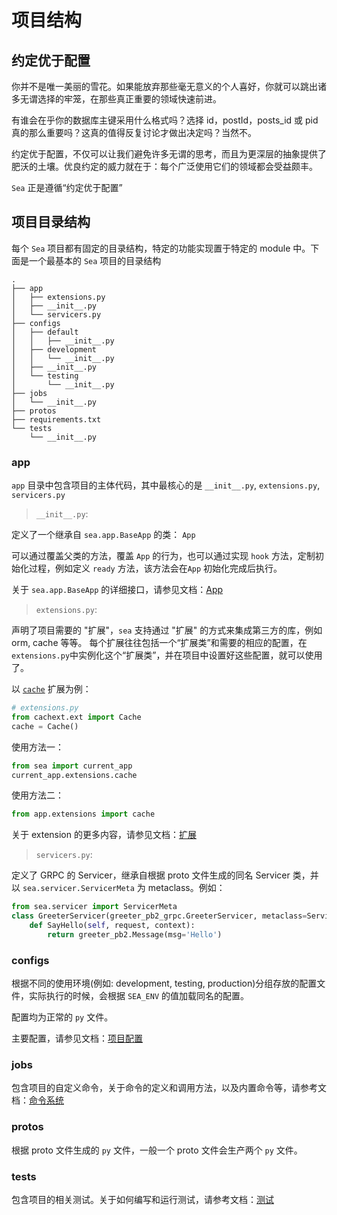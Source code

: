 # 项目结构

## 约定优于配置

你并不是唯一美丽的雪花。如果能放弃那些毫无意义的个人喜好，你就可以跳出诸多无谓选择的牢笼，在那些真正重要的领域快速前进。

有谁会在乎你的数据库主键采用什么格式吗？选择 id，postId，posts_id 或 pid 真的那么重要吗？这真的值得反复讨论才做出决定吗？当然不。

约定优于配置，不仅可以让我们避免许多无谓的思考，而且为更深层的抽象提供了肥沃的土壤。优良约定的威力就在于：每个广泛使用它们的领域都会受益颇丰。

`Sea` 正是遵循“约定优于配置”

## 项目目录结构

每个 `Sea` 项目都有固定的目录结构，特定的功能实现置于特定的 module 中。下面是一个最基本的 `Sea` 项目的目录结构

```
.
├── app
│   ├── extensions.py
│   ├── __init__.py
│   └── servicers.py
├── configs
│   ├── default
│   │   ├── __init__.py
│   ├── development
│   │   └── __init__.py
│   ├── __init__.py
│   └── testing
│       └── __init__.py
├── jobs
│   └── __init__.py
├── protos
├── requirements.txt
└── tests
    └── __init__.py
```

### app

`app` 目录中包含项目的主体代码，其中最核心的是 `__init__.py`, `extensions.py`, `servicers.py`

> `__init__.py`:

定义了一个继承自 `sea.app.BaseApp` 的类： `App`

可以通过覆盖父类的方法，覆盖 `App` 的行为，也可以通过实现 `hook` 方法，定制初始化过程，例如定义 `ready` 方法，该方法会在`App` 初始化完成后执行。

关于 `sea.app.BaseApp` 的详细接口，请参见文档：[App](app)

> `extensions.py`:

声明了项目需要的 "扩展"，`sea` 支持通过 "扩展" 的方式来集成第三方的库，例如 orm, cache 等等。
每个扩展往往包括一个“扩展类”和需要的相应的配置，在 `extensions.py`中实例化这个“扩展类”，并在项目中设置好这些配置，就可以使用了。

以 [`cache`](https://github.com/shanbay/cachext) 扩展为例：


```python
# extensions.py
from cachext.ext import Cache
cache = Cache()
```

使用方法一：

```python
from sea import current_app
current_app.extensions.cache
```

使用方法二：

```python
from app.extensions import cache
```

关于 extension 的更多内容，请参见文档：[扩展](extension)

> `servicers.py`:

定义了 GRPC 的 Servicer，继承自根据 proto 文件生成的同名 Servicer 类，并以 `sea.servicer.ServicerMeta` 为 metaclass。例如：

```python
from sea.servicer import ServicerMeta
class GreeterServicer(greeter_pb2_grpc.GreeterServicer, metaclass=ServicerMeta):
    def SayHello(self, request, context):
        return greeter_pb2.Message(msg='Hello')
```

### configs

根据不同的使用环境(例如: development, testing, production)分组存放的配置文件，实际执行的时候，会根据 `SEA_ENV` 的值加载同名的配置。

配置均为正常的 `py` 文件。

主要配置，请参见文档：[项目配置](configuration)

### jobs

包含项目的自定义命令，关于命令的定义和调用方法，以及内置命令等，请参考文档：[命令系统](cmdline)

### protos

根据 proto 文件生成的 `py` 文件，一般一个 proto 文件会生产两个 `py` 文件。

### tests

包含项目的相关测试。关于如何编写和运行测试，请参考文档：[测试](testing)

